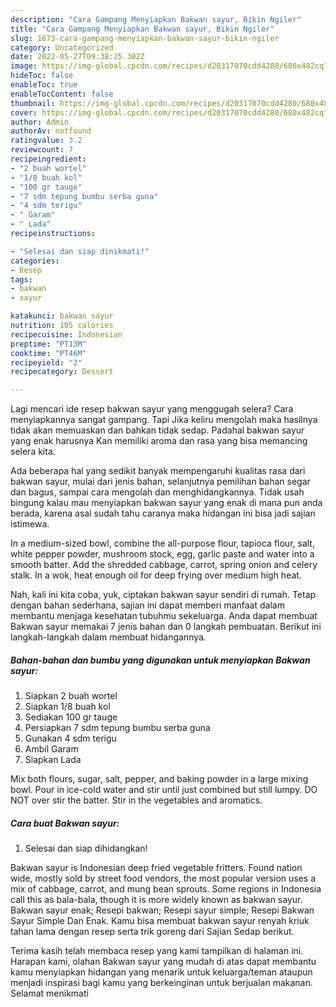 ```yaml
---
description: "Cara Gampang Menyiapkan Bakwan sayur, Bikin Ngiler"
title: "Cara Gampang Menyiapkan Bakwan sayur, Bikin Ngiler"
slug: 1673-cara-gampang-menyiapkan-bakwan-sayur-bikin-ngiler
category: Uncategorized
date: 2022-05-27T09:38:25.302Z
image: https://img-global.cpcdn.com/recipes/d20317070cdd4280/680x482cq70/bakwan-sayur-foto-resep-utama.jpg
hideToc: false
enableToc: true
enableTocContent: false
thumbnail: https://img-global.cpcdn.com/recipes/d20317070cdd4280/680x482cq70/bakwan-sayur-foto-resep-utama.jpg
cover: https://img-global.cpcdn.com/recipes/d20317070cdd4280/680x482cq70/bakwan-sayur-foto-resep-utama.jpg
author: Admin
authorAv: notfound
ratingvalue: 3.2
reviewcount: 7
recipeingredient:
- "2 buah wortel"
- "1/8 buah kol"
- "100 gr tauge"
- "7 sdm tepung bumbu serba guna"
- "4 sdm terigu"
- " Garam"
- " Lada"
recipeinstructions:

- "Selesai dan siap dinikmati!"
categories:
- Resep
tags:
- bakwan
- sayur

katakunci: bakwan sayur 
nutrition: 105 calories
recipecuisine: Indonesian
preptime: "PT13M"
cooktime: "PT46M"
recipeyield: "2"
recipecategory: Dessert

---
```



Lagi mencari ide resep bakwan sayur yang menggugah selera? Cara menyiapkannya sangat gampang. Tapi Jika keliru mengolah maka hasilnya tidak akan memuaskan dan bahkan tidak sedap. Padahal bakwan sayur yang enak harusnya Kan memiliki aroma dan rasa yang bisa memancing selera kita.


Ada beberapa hal yang sedikit banyak mempengaruhi kualitas rasa dari bakwan sayur, mulai dari jenis bahan, selanjutnya pemilihan bahan segar dan bagus, sampai cara mengolah dan menghidangkannya. Tidak usah bingung kalau mau menyiapkan bakwan sayur yang enak di mana pun anda berada, karena asal sudah tahu caranya maka hidangan ini bisa jadi sajian istimewa.

In a medium-sized bowl, combine the all-purpose flour, tapioca flour, salt, white pepper powder, mushroom stock, egg, garlic paste and water into a smooth batter. Add the shredded cabbage, carrot, spring onion and celery stalk. In a wok, heat enough oil for deep frying over medium high heat.


Nah, kali ini kita coba, yuk, ciptakan bakwan sayur sendiri di rumah. Tetap dengan bahan sederhana, sajian ini dapat memberi manfaat dalam membantu menjaga kesehatan tubuhmu sekeluarga. Anda dapat membuat Bakwan sayur memakai 7 jenis bahan dan 0 langkah pembuatan. Berikut ini langkah-langkah dalam membuat hidangannya.

<!--inarticleads1-->

##### Bahan-bahan dan bumbu yang digunakan untuk menyiapkan Bakwan sayur:

1. Siapkan 2 buah wortel
1. Siapkan 1/8 buah kol
1. Sediakan 100 gr tauge
1. Persiapkan 7 sdm tepung bumbu serba guna
1. Gunakan 4 sdm terigu
1. Ambil  Garam
1. Siapkan  Lada


Mix both flours, sugar, salt, pepper, and baking powder in a large mixing bowl. Pour in ice-cold water and stir until just combined but still lumpy. DO NOT over stir the batter. Stir in the vegetables and aromatics. 

<!--inarticleads2-->

##### Cara buat Bakwan sayur:


1. Selesai dan siap dihidangkan!

Bakwan sayur is Indonesian deep fried vegetable fritters. Found nation wide, mostly sold by street food vendors, the most popular version uses a mix of cabbage, carrot, and mung bean sprouts. Some regions in Indonesia call this as bala-bala, though it is more widely known as bakwan sayur. Bakwan sayur enak; Resepi bakwan; Resepi sayur simple; Resepi Bakwan Sayur Simple Dan Enak. Kamu bisa membuat bakwan sayur renyah kriuk tahan lama dengan resep serta trik goreng dari Sajian Sedap berikut. 

Terima kasih telah membaca resep yang kami tampilkan di halaman ini. Harapan kami, olahan Bakwan sayur yang mudah di atas dapat membantu kamu menyiapkan hidangan yang menarik untuk keluarga/teman ataupun menjadi inspirasi bagi kamu yang berkeinginan untuk berjualan makanan. Selamat menikmati
